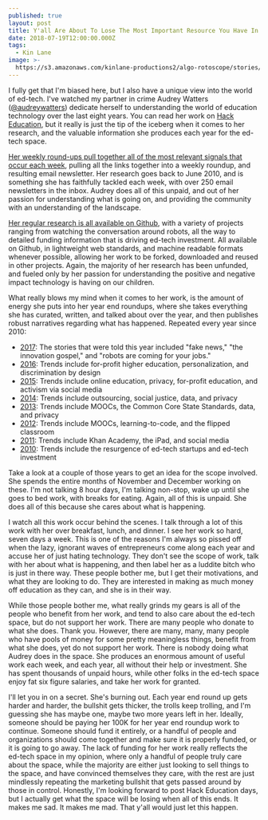 ```yaml
---
published: true
layout: post
title: Y'all Are About To Lose The Most Important Resource You Have In Ed-Tech
date: 2018-07-19T12:00:00.000Z
tags:
  - Kin Lane
image: >-
  https://s3.amazonaws.com/kinlane-productions2/algo-rotoscope/stories/window-mountain_clean_view.jpg
---
```

I fully get that I'm biased here, but I also have a unique view into the world of ed-tech. I've watched my partner in crime Audrey Watters ([@audreywatters](https://twitter.com/audreywatters?ref_src=twsrc%5Egoogle%7Ctwcamp%5Eserp%7Ctwgr%5Eauthor)) dedicate herself to understanding the world of education technology over the last eight years. You can read her work on [Hack Education](http://hackeducation.com/), but it really is just the tip of the iceberg when it comes to her research, and the valuable information she produces each year for the ed-tech space.

[Her weekly round-ups pull together all of the most relevant signals that occur each week](http://hackeducation.com/archives.html), pulling all the links together into a weekly roundup, and resulting email newsletter. Her research goes back to June 2010, and is something she has faithfully tackled each week, with over 250 email newsletters in the inbox. Audrey does all of this unpaid, and out of her passion for understanding what is going on, and providing the community with an understanding of the landscape.

[Her regular research is all available on Github](http://research.hackeducation.com/), with a variety of projects ranging from watching the conversation around robots, all the way to detailed funding information that is driving ed-tech investment. All available on Github, in lightweight web standards, and machine readable formats whenever possible, allowing her work to be forked, downloaded and reused in other projects. Again, the majority of her research has been unfunded, and fueled only by her passion for understanding the positive and negative impact technology is having on our children.

What really blows my mind when it comes to her work, is the amount of energy she puts into her year end roundups, where she takes everything she has curated, written, and talked about over the year, and then publishes robust narratives regarding what has happened. Repeated every year since 2010:

- [2017](http://2017trends.hackeducation.com/): The stories that were told this year included "fake news," "the innovation gospel," and "robots are coming for your jobs."
- [2016](http://2016trends.hackeducation.com/): Trends include for-profit higher education, personalization, and discrimination by design
- [2015](http://2015trends.hackeducation.com/): Trends include online education, privacy, for-profit education, and activism via social media
- [2014](http://2014trends.hackeducation.com/): Trends include outsourcing, social justice, data, and privacy
- [2013](http://2013trends.hackeducation.com/): Trends include MOOCs, the Common Core State Standards, data, and privacy
- [2012](http://2012trends.hackeducation.com/): Trends include MOOCs, learning-to-code, and the flipped classroom
- [2011](http://2011trends.hackeducation.com/): Trends include Khan Academy, the iPad, and social media
- [2010](http://2010trends.hackeducation.com/): Trends include the resurgence of ed-tech startups and ed-tech investment

Take a look at a couple of those years to get an idea for the scope involved. She spends the entire months of November and December working on these. I'm not talking 8 hour days, I'm talking non-stop, wake up until she goes to bed work, with breaks for eating. Again, all of this is unpaid. She does all of this because she cares about what is happening.

I watch all this work occur behind the scenes. I talk through a lot of this work with her over breakfast, lunch, and dinner. I see her work so hard, seven days a week. This is one of the reasons I'm always so pissed off when the lazy, ignorant waves of entrepreneurs come along each year and accuse her of just hating technology. They don't see the scope of work, talk with her about what is happening, and then label her as a luddite bitch who is just in there way. These people bother me, but I get their motivations, and what they are looking to do. They are interested in making as much money off education as they can, and she is in their way.

While those people bother me, what really grinds my gears is all of the people who benefit from her work, and tend to also care about the ed-tech space, but do not support her work. There are many people who donate to what she does. Thank you. However, there are many, many, many people who have pools of money for some pretty meaningless things, benefit from what she does, yet do not support her work. There is nobody doing what Audrey does in the space. She produces an enormous amount of useful work each week, and each year, all without their help or investment. She has spent thousands of unpaid hours, while other folks in the ed-tech space enjoy fat six figure salaries, and take her work for granted.

I'll let you in on a secret. She's burning out. Each year end round up gets harder and harder, the bullshit gets thicker, the trolls keep trolling, and I'm guessing she has maybe one, maybe two more years left in her. Ideally, someone should be paying her 100K for her year end roundup work to continue. Someone should fund it entirely, or a handful of people and organizations should come together and make sure it is properly funded, or it is going to go away. The lack of funding for her work really reflects the ed-tech space in my opinion, where only a handful of people truly care about the space, while the majority are either just looking to sell things to the space, and have convinced themselves they care, with the rest are just mindlessly repeating the marketing bullshit that gets passed around by those in control. Honestly, I'm looking forward to post Hack Education days, but I actually get what the space will be losing when all of this ends. It makes me sad. It makes me mad. That y'all would just let this happen.
